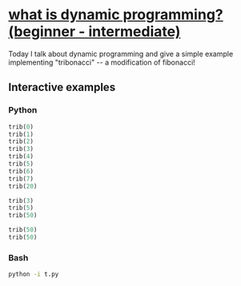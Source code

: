 # [what is dynamic programming? (beginner - intermediate)](https://youtu.be/4tc5MUBjw-g)

Today I talk about dynamic programming and give a simple example implementing "tribonacci" -- a modification of fibonacci!

## Interactive examples

### Python

```python
trib(0)
trib(1)
trib(2)
trib(3)
trib(4)
trib(5)
trib(6)
trib(7)
trib(20)

trib(3)
trib(5)
trib(50)

trib(50)
trib(50)
```

### Bash

```bash
python -i t.py
```
